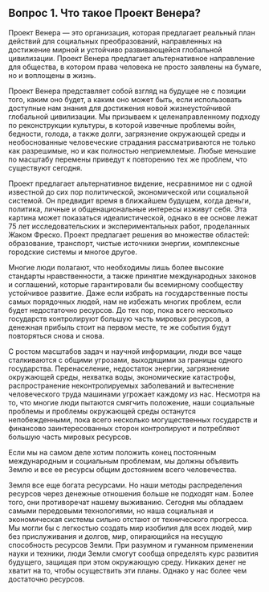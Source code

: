 ## Вопрос 1. Что такое Проект Венера?

Проект Венера — это организация, которая предлагает реальный план действий для социальных преобразований, направленных на достижение мирной и устойчиво развивающейся глобальной цивилизации. Проект Венера предлагает альтернативное направление для общества, в котором права человека не просто заявлены на бумаге, но и воплощены в жизнь.

Проект Венера представляет собой взгляд на будущее не с позиции того, каким оно будет, а каким оно может быть, если использовать доступные нам знания для достижения новой жизнеустойчивой глобальной цивилизации. Мы призываем к целенаправленному подходу по реконструкции культуры, в которой извечные проблемы войн, бедности, голода, а также долги, загрязнение окружающей среды и необоснованные человеческие страдания рассматриваются не только как разрешимые, но и как полностью неприемлемые. Любые меньшие по масштабу перемены приведут к повторению тех же проблем, что существуют сегодня.

Проект предлагает альтернативное видение, несравнимое ни с одной известной до сих пор политической, экономической или социальной системой. Он предвидит время в ближайшем будущем, когда деньги, политика, личные и общенациональные интересы изживут себя. Эта картина может показаться идеалистической, однако в ее основе лежат 75 лет исследовательских и экспериментальных работ, проделанных Жаком Фреско. Проект предлагает решения во множестве областей: образование, транспорт, чистые источники энергии, комплексные городские системы и многое другое.

Многие люди полагают, что необходимы лишь более высокие стандарты нравственности, а также принятие международных законов и соглашений, которые гарантировали бы всемирному сообществу устойчивое развитие. Даже если избрать на государственные посты самых порядочных людей, нам не избежать многих проблем, если будет недостаточно ресурсов. До тех пор, пока всего несколько государств контролируют большую часть мировых ресурсов, а денежная прибыль стоит на первом месте, те же события будут повторяться снова и снова.

С ростом масштабов задач и научной информации, люди все чаще сталкиваются с общими угрозами, выходящими за границы одного государства. Перенаселение, недостаток энергии, загрязнение окружающей среды, нехватка воды, экономические катастрофы, распространение неконтролируемых заболеваний и вытеснение человеческого труда машинами угрожает каждому из нас. Несмотря на то, что многие люди пытаются смягчить положение, наши социальные проблемы и проблемы окружающей среды останутся непобежденными, пока всего несколько могущественных государств и финансово заинтересованных сторон контролируют и потребляют большую часть мировых ресурсов.

Если мы на самом деле хотим положить конец постоянным международным и социальным проблемам, мы должны объявить Землю и все ее ресурсы общим достоянием всего человечества.

Земля все еще богата ресурсами. Но наши методы распределения ресурсов через денежные отношения больше не подходят нам. Более того, они противоречат нашему выживанию. Сегодня мы обладаем самыми передовыми технологиями, но наша социальная и экономическая системы сильно отстают от технического прогресса. Мы могли бы с легкостью создать мир изобилия для всех людей, мир без прислуживания и долгов, мир, опирающийся на несущую способность ресурсов Земли. При разумном и гуманном применении науки и техники, люди Земли смогут сообща определять курс развития будущего, защищая при этом окружающую среду. Никаких денег не хватит на то, чтобы осуществить эти планы. Однако у нас более чем достаточно ресурсов.